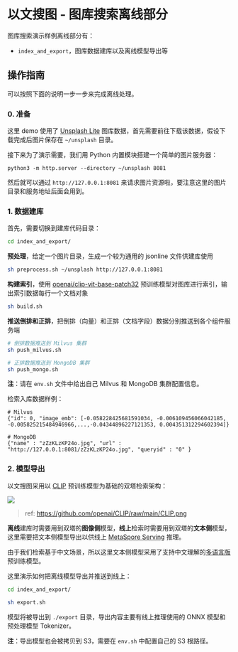 # 以文搜图 - 图库搜索离线部分

图库搜索演示样例离线部分有：

- `index_and_export`，图库数据建库以及离线模型导出等

## 操作指南

可以按照下面的说明一步一步来完成离线处理。

### 0. 准备

这里 demo 使用了 [Unsplash Lite](https://unsplash.com/data) 图库数据，首先需要前往下载该数据，假设下载完成后图片保存在 `~/unsplash` 目录。

接下来为了演示需要，我们用 Python 内置模块搭建一个简单的图片服务器：

```
python3 -m http.server --directory ~/unsplash 8081
```

然后就可以通过 `http://127.0.0.1:8081` 来请求图片资源啦，要注意这里的图片目录和服务地址后面会用到。

### 1. 数据建库

首先，需要切换到建库代码目录：

```bash
cd index_and_export/
```

**预处理**，给定一个图片目录，生成一个较为通用的 jsonline 文件供建库使用

```bash
sh preprocess.sh ~/unsplash http://127.0.0.1:8081
```

**构建索引**，使用 [openai/clip-vit-base-patch32](https://huggingface.co/openai/clip-vit-base-patch32) 预训练模型对图库进行索引，输出索引数据每行一个文档对象

```bash
sh build.sh
```

**推送倒排和正排**，把倒排（向量）和正排（文档字段）数据分别推送到各个组件服务端

```bash
# 倒排数据推送到 Milvus 集群
sh push_milvus.sh

# 正排数据推送到 MongoDB 集群
sh push_mongo.sh
```

**注**：请在 `env.sh` 文件中给出自己 Milvus 和 MongoDB 集群配置信息。

检索入库数据样例：

```
# Milvus
{"id": 0, "image_emb": [-0.058228425681591034, -0.006109456066042185, -0.005825215484946966,...,-0.04344896227121353, 0.004351312294602394]}

# MongoDB
{"name" : "zZzKLzKP24o.jpg", "url" : "http://127.0.0.1:8081/zZzKLzKP24o.jpg", "queryid" : "0" }
```

### 2. 模型导出

以文搜图采用以 [CLIP](https://arxiv.org/abs/2103.00020) 预训练模型为基础的双塔检索架构：

![](https://github.com/openai/CLIP/raw/main/CLIP.png)

> ref: https://github.com/openai/CLIP/raw/main/CLIP.png

**离线**建库时需要用到双塔的**图像侧**模型，**线上**检索时需要用到双塔的**文本侧**模型，这里需要把文本侧模型导出以供线上 [MetaSpore Serving](https://github.com/meta-soul/MetaSpore) 推理。

由于我们检索基于中文场景，所以这里文本侧模型采用了支持中文理解的[多语言版](https://huggingface.co/sentence-transformers/clip-ViT-B-32-multilingual-v1)预训练模型。

这里演示如何把离线模型导出并推送到线上：

```bash
cd index_and_export/

sh export.sh
```

模型将被导出到 `./export` 目录，导出内容主要有线上推理使用的 ONNX 模型和预处理模型 Tokenizer。

**注**：导出模型也会被拷贝到 S3，需要在 `env.sh` 中配置自己的 S3 根路径。